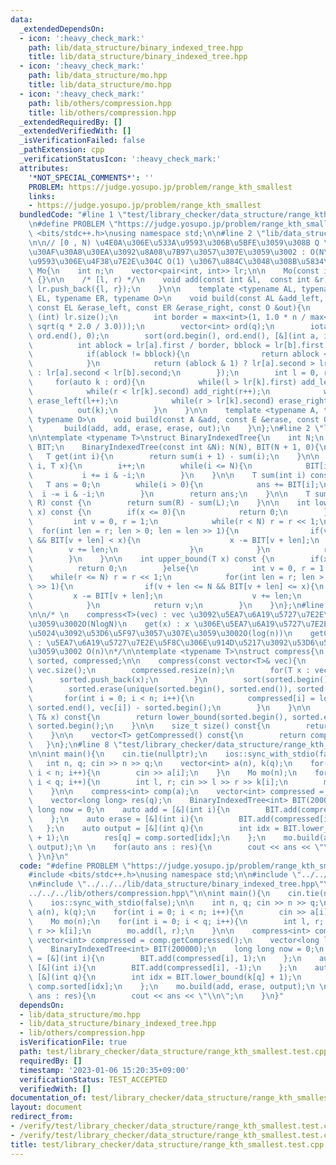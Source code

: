 ```yaml
---
data:
  _extendedDependsOn:
  - icon: ':heavy_check_mark:'
    path: lib/data_structure/binary_indexed_tree.hpp
    title: lib/data_structure/binary_indexed_tree.hpp
  - icon: ':heavy_check_mark:'
    path: lib/data_structure/mo.hpp
    title: lib/data_structure/mo.hpp
  - icon: ':heavy_check_mark:'
    path: lib/others/compression.hpp
    title: lib/others/compression.hpp
  _extendedRequiredBy: []
  _extendedVerifiedWith: []
  _isVerificationFailed: false
  _pathExtension: cpp
  _verificationStatusIcon: ':heavy_check_mark:'
  attributes:
    '*NOT_SPECIAL_COMMENTS*': ''
    PROBLEM: https://judge.yosupo.jp/problem/range_kth_smallest
    links:
    - https://judge.yosupo.jp/problem/range_kth_smallest
  bundledCode: "#line 1 \"test/library_checker/data_structure/range_kth_smallest.test.cpp\"\
    \n#define PROBLEM \"https://judge.yosupo.jp/problem/range_kth_smallest\"\n#include\
    \ <bits/stdc++.h>\nusing namespace std;\n\n#line 2 \"lib/data_structure/mo.hpp\"\
    \n\n// [0 , N) \u4E0A\u306E\u533A\u9593\u306B\u5BFE\u3059\u308B Q \u500B\u306E\
    \u30AF\u30A8\u30EA\u3092\u8A08\u7B97\u3057\u307E\u3059\u3002 : O(N\u221AQ) (\u533A\
    \u9593\u306E\u4F38\u7E2E\u304C O(1) \u3067\u884C\u3048\u308B\u5834\u5408)\nstruct\
    \ Mo{\n    int n;\n    vector<pair<int, int>> lr;\n\n    Mo(const int &n) : n(n)\
    \ {}\n\n    /* [l, r) */\n    void add(const int &l,  const int &r){\n       \
    \ lr.push_back({l, r});\n    }\n\n    template <typename AL, typename AR, typename\
    \ EL, typename ER, typename O>\n    void build(const AL &add_left, const AR &add_right,\
    \ const EL &erase_left, const ER &erase_right, const O &out){\n        int q =\
    \ (int) lr.size();\n        int border = max<int>(1, 1.0 * n / max<double>(1.0,\
    \ sqrt(q * 2.0 / 3.0)));\n        vector<int> ord(q);\n        iota(ord.begin(),\
    \ ord.end(), 0);\n        sort(ord.begin(), ord.end(), [&](int a, int b){\n  \
    \          int ablock = lr[a].first / border, bblock = lr[b].first / border;\n\
    \            if(ablock != bblock){\n                return ablock < bblock;\n\
    \            }\n            return (ablock & 1) ? lr[a].second > lr[b].second\
    \ : lr[a].second < lr[b].second;\n        });\n        int l = 0, r = 0;\n   \
    \     for(auto k : ord){\n            while(l > lr[k].first) add_left(--l);\n\
    \            while(r < lr[k].second) add_right(r++);\n            while(l < lr[k].first)\
    \ erase_left(l++);\n            while(r > lr[k].second) erase_right(--r);\n  \
    \          out(k);\n        }\n    }\n\n    template <typename A, typename E,\
    \ typename O>\n    void build(const A &add, const E &erase, const O &out){\n \
    \       build(add, add, erase, erase, out);\n    }\n};\n#line 2 \"lib/data_structure/binary_indexed_tree.hpp\"\
    \n\ntemplate <typename T>\nstruct BinaryIndexedTree{\n    int N;\n    vector<T>\
    \ BIT;\n    BinaryIndexedTree(const int &N): N(N), BIT(N + 1, 0){\n    }\n\n \
    \   T get(int i){\n        return sum(i + 1) - sum(i);\n    }\n\n    void add(int\
    \ i, T x){\n        i++;\n        while(i <= N){\n            BIT[i] += x;\n \
    \           i += i & -i;\n        }\n    }\n\n    T sum(int i) const {\n     \
    \   T ans = 0;\n        while(i > 0){\n            ans += BIT[i];\n          \
    \  i -= i & -i;\n        }\n        return ans;\n    }\n\n    T sum(int L, int\
    \ R) const {\n        return sum(R) - sum(L);\n    }\n\n    int lower_bound(T\
    \ x) const {\n        if(x <= 0){\n            return 0;\n        }else{\n   \
    \         int v = 0, r = 1;\n            while(r < N) r = r << 1;\n          \
    \  for(int len = r; len > 0; len = len >> 1){\n                if(v + len < N\
    \ && BIT[v + len] < x){\n                    x -= BIT[v + len];\n            \
    \        v += len;\n                }\n            }\n            return v;\n\
    \        }\n    }\n\n    int upper_bound(T x) const {\n        if(x < 0){\n  \
    \          return 0;\n        }else{\n            int v = 0, r = 1;\n        \
    \    while(r <= N) r = r << 1;\n            for(int len = r; len > 0; len = len\
    \ >> 1){\n                if(v + len <= N && BIT[v + len] <= x){\n           \
    \         x -= BIT[v + len];\n                    v += len;\n                }\n\
    \            }\n            return v;\n        }\n    }\n};\n#line 2 \"lib/others/compression.hpp\"\
    \n\n/* \n    compress<T>(vec) : vec \u3092\u5EA7\u6A19\u5727\u7E2E\u3057\u307E\
    \u3059\u3002O(NlogN)\n    get(x) : x \u306E\u5EA7\u6A19\u5727\u7E2E\u5F8C\u306E\
    \u5024\u3092\u53D6\u5F97\u3057\u307E\u3059\u3002O(log(n))\n    getCompressed()\
    \ : \u5EA7\u6A19\u5727\u7E2E\u5F8C\u306E\u914D\u5217\u3092\u53D6\u5F97\u3057\u307E\
    \u3059\u3002 O(n)\n*/\n\ntemplate <typename T>\nstruct compress{\n    vector<T>\
    \ sorted, compressed;\n\n    compress(const vector<T>& vec){\n        int n =\
    \ vec.size();\n        compressed.resize(n);\n        for(T x : vec){\n      \
    \      sorted.push_back(x);\n        }\n        sort(sorted.begin(), sorted.end());\n\
    \        sorted.erase(unique(sorted.begin(), sorted.end()), sorted.end());\n \
    \       for(int i = 0; i < n; i++){\n            compressed[i] = lower_bound(sorted.begin(),\
    \ sorted.end(), vec[i]) - sorted.begin();\n        }\n    }\n\n    int get(const\
    \ T& x) const{\n        return lower_bound(sorted.begin(), sorted.end(), x) -\
    \ sorted.begin();\n    }\n\n    size_t size() const{\n        return sorted.size();\n\
    \    }\n\n    vector<T> getCompressed() const{\n        return compressed;\n \
    \   }\n};\n#line 8 \"test/library_checker/data_structure/range_kth_smallest.test.cpp\"\
    \n\nint main(){\n    cin.tie(nullptr);\n    ios::sync_with_stdio(false);\n\n \
    \   int n, q; cin >> n >> q;\n    vector<int> a(n), k(q);\n    for(int i = 0;\
    \ i < n; i++){\n        cin >> a[i];\n    }\n    Mo mo(n);\n    for(int i = 0;\
    \ i < q; i++){\n        int l, r; cin >> l >> r >> k[i];\n        mo.add(l, r);\n\
    \    }\n\n    compress<int> comp(a);\n    vector<int> compressed = comp.getCompressed();\n\
    \    vector<long long> res(q);\n    BinaryIndexedTree<int> BIT(200000);\n    long\
    \ long now = 0;\n    auto add = [&](int i){\n        BIT.add(compressed[i], 1);\n\
    \    };\n    auto erase = [&](int i){\n        BIT.add(compressed[i], -1);\n \
    \   };\n    auto output = [&](int q){\n        int idx = BIT.lower_bound(k[q]\
    \ + 1);\n        res[q] = comp.sorted[idx];\n    };\n    mo.build(add, erase,\
    \ output);\n \n    for(auto ans : res){\n        cout << ans << \"\\n\";\n   \
    \ }\n}\n"
  code: "#define PROBLEM \"https://judge.yosupo.jp/problem/range_kth_smallest\"\n\
    #include <bits/stdc++.h>\nusing namespace std;\n\n#include \"../../../lib/data_structure/mo.hpp\"\
    \n#include \"../../../lib/data_structure/binary_indexed_tree.hpp\"\n#include \"\
    ../../../lib/others/compression.hpp\"\n\nint main(){\n    cin.tie(nullptr);\n\
    \    ios::sync_with_stdio(false);\n\n    int n, q; cin >> n >> q;\n    vector<int>\
    \ a(n), k(q);\n    for(int i = 0; i < n; i++){\n        cin >> a[i];\n    }\n\
    \    Mo mo(n);\n    for(int i = 0; i < q; i++){\n        int l, r; cin >> l >>\
    \ r >> k[i];\n        mo.add(l, r);\n    }\n\n    compress<int> comp(a);\n   \
    \ vector<int> compressed = comp.getCompressed();\n    vector<long long> res(q);\n\
    \    BinaryIndexedTree<int> BIT(200000);\n    long long now = 0;\n    auto add\
    \ = [&](int i){\n        BIT.add(compressed[i], 1);\n    };\n    auto erase =\
    \ [&](int i){\n        BIT.add(compressed[i], -1);\n    };\n    auto output =\
    \ [&](int q){\n        int idx = BIT.lower_bound(k[q] + 1);\n        res[q] =\
    \ comp.sorted[idx];\n    };\n    mo.build(add, erase, output);\n \n    for(auto\
    \ ans : res){\n        cout << ans << \"\\n\";\n    }\n}"
  dependsOn:
  - lib/data_structure/mo.hpp
  - lib/data_structure/binary_indexed_tree.hpp
  - lib/others/compression.hpp
  isVerificationFile: true
  path: test/library_checker/data_structure/range_kth_smallest.test.cpp
  requiredBy: []
  timestamp: '2023-01-06 15:20:35+09:00'
  verificationStatus: TEST_ACCEPTED
  verifiedWith: []
documentation_of: test/library_checker/data_structure/range_kth_smallest.test.cpp
layout: document
redirect_from:
- /verify/test/library_checker/data_structure/range_kth_smallest.test.cpp
- /verify/test/library_checker/data_structure/range_kth_smallest.test.cpp.html
title: test/library_checker/data_structure/range_kth_smallest.test.cpp
---
```

